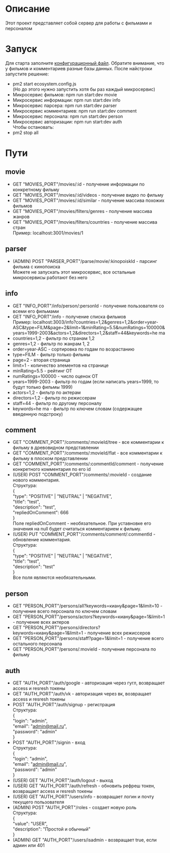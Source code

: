 # Описание
Этот проект представляет собой сервер для работы с фильмами и персоналом

# Запуск
Для старта заполните [конфигурационный файл](.env). Обратите внимание, что у фильмов и комментариев разные базы данных. После найстроки запустите решение:  
- pm2 start ecosystem.config.js  
(Но до этого нужно запустить хотя бы раз каждый микросервис)  
- Микросервис фильмов: npm run start:dev movie  
- Микросервис информации: npm run start:dev info  
- Микросервис парсера: npm run start:dev parser  
- Микросервис комментариев: npm run start:dev comment  
- Микросервис персонала: npm run start:dev person  
- Микросервис авторизации: npm run start:dev auth  
Чтобы остановать:  
- pm2 stop all  

# Пути
## movie
- GET "MOVIES_PORT"/movies/:id - получение информации по конкретному фильму
- GET "MOVIES_PORT"/movies/:id/videos - получение видео по фильму
- GET "MOVIES_PORT"/movies/:id/similar - получение массива похожих фильмов  
- GET "MOVIES_PORT"/movies/filters/genres - получение массива жанров  
- GET "MOVIES_PORT"/movies/filters/countries - получение массива стран  
Пример: localhost:3001/movies/1

## parser
- (ADMIN) POST "PARSER_PORT"/parse/movie/:kinopoiskId - парсинг фильма с кинопоиска  
Можете не запускать этот микросервис, все остальные микросервисы работают без него

## info
- GET "INFO_PORT"/info/person/:personId - получение пользователя со всеми его фильмами  
- GET "INFO_PORT"/info - получение списка фильмов  
Пример: localhost:3003/info?countries=1,2&genres=1,2&order=year-ASC&type=FILM&page=2&limit=1&minRating=5.5&numRatings=100000&years=1999-2003&actors=1,2&directors=1,2&staff=44&keywords=he ma  
- countries=1,2 - фильтр по странам 1,2
- genres=1,2 - фильтр по жанрам 1, 2
- order=year-ASC - сортировка по годам по возрастанию
- type=FILM - фильтр только фильмы
- page=2 - вторая страница
- limit=1 - количество элементов на странице
- minRating=5.5 - рейтинг ОТ
- numRatings=100000 - число оценок ОТ
- years=1999-2003 - фильтр по годам (если написать years=1999, то будут только фильмы 1999)
- actors=1,2 - фильтр по актерам  
- directors=1,2 - фильтр по режиссерам  
- staff=44 - фильтр по другому персоналу  
- keywords=he ma  - фильтр по ключем словам (содержащее введенную подстроку)

## comment
- GET "COMMENT_PORT"/comments/:movieId/tree - все комментарии к фильму в древовидном представлении
- GET "COMMENT_PORT"/comments/:movieId/flat - все комментарии к фильму в плоском представлении
- GET "COMMENT_PORT"/comments/:commentId/comment - получение конкретного комментария по его id
- (USER) POST "COMMENT_PORT"/comments/:movieId - создание нового комментария.  
Структура:  
{  
    "type": "POSITIVE" | "NEUTRAL" | "NEGATIVE",  
    "title": "test",  
    "description": "test",  
    "repliedOnComment": 666  
}  
Поле repliedOnComment - необязательное. При уставновке его значения на null будет считаться комментарием к фильму.  
- (USER) PUT "COMMENT_PORT"/comments/comment/:commentId - обновление комментария.  
Структура:  
{  
    "type": "POSITIVE" | "NEUTRAL" | "NEGATIVE",  
    "title": "test",  
    "description": "test"  
}  
Все поля являются необязательными.

## person
- GET "PERSON_PORT"/persons/all?keywords=киану&page=1&limit=10 - получение всего персонала по ключем словам  
- GET "PERSON_PORT"/persons/actors?keywords=киану&page=1&limit=1 - получение всех актеров  
- GET "PERSON_PORT"/persons/directors?keywords=киану&page=1&limit=1 - получение всех режиссеров  
- GET "PERSON_PORT"/persons/staff?page=1&limit=1 - получение всего остального персонала  
- GET "PERSON_PORT"/persons/:movieId - получение персонала по фильму  

## auth
- GET "AUTH_PORT"/auth/google - авторизация через гугл, возвращает access и resresh токены  
- GET "AUTH_PORT"/auth/vk - авторизация через вк, возвращает access и resresh токены  
- POST "AUTH_PORT"/auth/signup - регистрация  
Структура:  
{  
    "login": "admin",  
    "email": "admin@mail.ru",  
    "password": "admin"  
}  
- POST "AUTH_PORT"/signin - вход  
Структура:  
{  
    "login": "admin",  
    "email": "admin@mail.ru",  
    "password": "admin"  
}  
- (USER) GET "AUTH_PORT"/auth/logout - выход  
- (USER) GET "AUTH_PORT"/auth/refresh - обновить рефреш токен, возвращает access и resresh токены  
- (USER) GET "AUTH_PORT"/users/info - возвращает логин и почту текущего пользователя  
- (ADMIN) POST "AUTH_PORT"/roles - создает новую роль  
Структура:  
{  
    "value": "USER",  
    "description": "Простой и обычный"  
}  
- (ADMIN) GET "AUTH_PORT"/users/isadmin - возвращает true, если админ или 401
